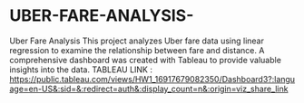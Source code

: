 # UBER-FARE-ANALYSIS-
Uber Fare Analysis This project analyzes Uber fare data using linear regression to examine the relationship between fare and distance. A comprehensive dashboard was created with Tableau to provide valuable insights into the data.
TABLEAU LINK :  https://public.tableau.com/views/HW1_16917679082350/Dashboard3?:language=en-US&:sid=&:redirect=auth&:display_count=n&:origin=viz_share_link
